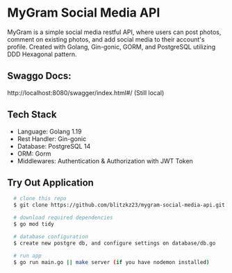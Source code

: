 # MyGram Social Media API

MyGram is a simple social media restful API, where users can post photos, comment on existing photos, and add social media to their account's profile. Created with Golang, Gin-gonic, GORM, and PostgreSQL utilizing DDD Hexagonal pattern.

## Swaggo Docs:

http://localhost:8080/swagger/index.html#/ (Still local)

## Tech Stack

- Language: Golang 1.19
- Rest Handler: Gin-gonic
- Database: PostgreSQL 14
- ORM: Gorm
- Middlewares: Authentication & Authorization with JWT Token

## Try Out Application

```bash
  # clone this repo
  $ git clone https://github.com/blitzkz23/mygram-social-media-api.git

  # download required dependencies
  $ go mod tidy

  # database configuration
  $ create new postgre db, and configure settings on database/db.go

  # run app
  $ go run main.go || make server (if you have nodemon installed)
```
